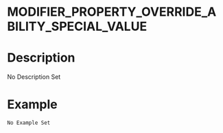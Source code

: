 # MODIFIER_PROPERTY_OVERRIDE_ABILITY_SPECIAL_VALUE
# Description
No Description Set
# Example
```No Example Set```
